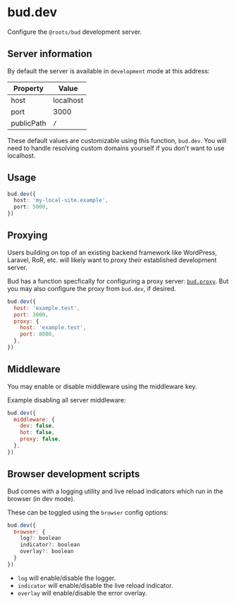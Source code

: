 # bud.dev

Configure the `@roots/bud` development server.

## Server information

By default the server is available in `development` mode at this address:

| Property   | Value     |
| ---------- | --------- |
| host       | localhost |
| port       | 3000      |
| publicPath | `/`       |

These default values are customizable using this function, `bud.dev`. You will need to handle resolving custom domains yourself if you don't want to use localhost.

## Usage

```ts
bud.dev({
  host: 'my-local-site.example',
  port: 5000,
})
```

## Proxying

Users building on top of an existing backend framework like WordPress, Laravel, RoR, etc. will likely want to proxy their established development server.

Bud has a function specfically for configuring a proxy server: [`bud.proxy`](docs:config/proxy). But you may also configure the proxy from `bud.dev`, if desired.

```js
bud.dev({
  host: 'example.test',
  port: 3000,
  proxy: {
    host: 'example.test',
    port: 8080,
  },
})
```

## Middleware

You may enable or disable middleware using the middleware key.

Example disabling all server middleware:

```js
bud.dev({
  middleware: {
    dev: false,
    hot: false,
    proxy: false,
  },
})
```

## Browser development scripts

Bud comes with a logging utility and live reload indicators which run in the browser (in dev mode).

These can be toggled using the `browser` config options:

```js
bud.dev({
  browser: {
    log?: boolean
    indicator?: boolean
    overlay?: boolean
  }
})
```

- `log` will enable/disable the logger.
- `indicator` will enable/disable the live reload indicator.
- `overlay` will enable/disable the error overlay.
